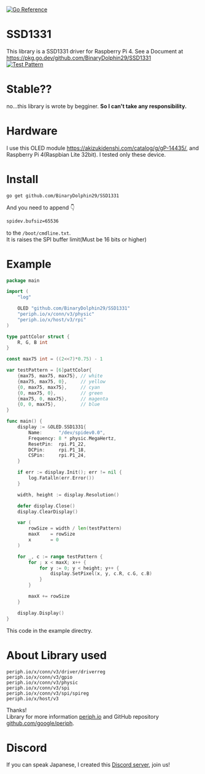 [![Go Reference](https://pkg.go.dev/badge/github.com/BinaryDolphin29/SSD1331.svg)](https://pkg.go.dev/github.com/BinaryDolphin29/SSD1331)
# SSD1331
This library is a SSD1331 driver for Raspberry Pi 4.
See a Document at https://pkg.go.dev/github.com/BinaryDolphin29/SSD1331  
[![Test Pattern](https://github.com/BinaryDolphin29/SSD1331/blob/master/image/image.JPG)](https://github.com/BinaryDolphin29/SSD1331/tree/master/example/testPattern)

# Stable??
no...this library is wrote by begginer. **So I can't take any responsibility.**

# Hardware
I use this OLED module https://akizukidenshi.com/catalog/g/gP-14435/, and Raspberry Pi 4(Raspbian Lite 32bit). I tested only these device.

# Install
```
go get github.com/BinaryDolphin29/SSD1331
```
And you need to append 👇  
```txt
spidev.bufsiz=65536
```
to the `/boot/cmdline.txt`.  
It is raises the SPI buffer limit(Must be 16 bits or higher)

# Example
```go
package main

import (
	"log"

	OLED "github.com/BinaryDolphin29/SSD1331"
	"periph.io/x/conn/v3/physic"
	"periph.io/x/host/v3/rpi"
)

type pattColor struct {
	R, G, B int
}

const max75 int = ((2<<7)*0.75) - 1

var testPattern = [6]pattColor{
	{max75, max75, max75}, // white
	{max75, max75, 0},     // yellow
	{0, max75, max75},     // cyan
	{0, max75, 0},         // green
	{max75, 0, max75},     // magenta
	{0, 0, max75},         // blue
}

func main() {
	display := &OLED.SSD1331{
		Name:      "/dev/spidev0.0",
		Frequency: 8 * physic.MegaHertz,
		ResetPin:  rpi.P1_22,
		DCPin:     rpi.P1_18,
		CSPin:     rpi.P1_24,
	}

	if err := display.Init(); err != nil {
		log.Fatalln(err.Error())
	}

	width, height := display.Resolution()

	defer display.Close()
	display.ClearDisplay()

	var (
		rowSize = width / len(testPattern)
		maxX    = rowSize
		x       = 0
	)

	for _, c := range testPattern {
		for ; x < maxX; x++ {
			for y := 0; y < height; y++ {
				display.SetPixel(x, y, c.R, c.G, c.B)
			}
		}

		maxX += rowSize
	}

	display.Display()
}
```
This code in the example directry.

# About Library used
```
periph.io/x/conn/v3/driver/driverreg  
periph.io/x/conn/v3/gpio  
periph.io/x/conn/v3/physic  
periph.io/x/conn/v3/spi  
periph.io/x/conn/v3/spi/spireg  
periph.io/x/host/v3
```
Thanks!  
Library for more information [periph.io](https://periph.io/) and GitHub repository [github.com/google/periph](https://github.com/google/periph).

# Discord
If you can speak Japanese, I created this [Discord server](https://discord.gg/r2q4q8R5b8), join us!
